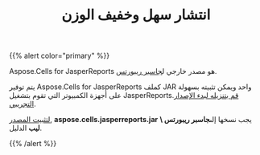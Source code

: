 ﻿---
title: انتشار سهل وخفيف الوزن
type: docs
weight: 40
url: /ar/jasperreports/easy-and-lightweight-deployment/
---
{{% alert color="primary" %}}

 Aspose.Cells for JasperReports هو مصدر خارجي ل[جاسبر ريبورتس](https://community.jaspersoft.com/project/jasperreports-library).

 يتم توفير Aspose.Cells for JasperReports كملف JAR واحد ويمكن تثبيته بسهولة على أجهزة الكمبيوتر التي تقوم بتشغيل JasperReports.[قم بتنزيله لبدء الإصدار التجريبي](https://downloads.aspose.com/cells/jasperreports).

[لتثبيت المصدر](/cells/ar/jasperreports/installation/), **aspose.cells.jasperreports.jar** يجب نسخها إلى**جاسبر ريبورتس \ ليب** الدليل.

{{% /alert %}}
